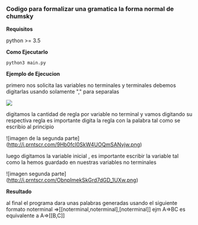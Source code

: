 ### Codigo para formalizar una gramatica la forma normal de chumsky

**Requisitos**

python >= 3.5

**Como Ejecutarlo**
```
python3 main.py

```

**Ejemplo de Ejecucion**

primero nos solicita las variables no terminales y terminales debemos digitarlas usando solamente "," para
separalas


![](http://i.prntscr.com/aFE96vWwRnKfB7URMG-yBg.png)

digitamos la cantidad de regla por variable no terminal  y vamos digitando su respectiva regla
es importante digita la regla con la palabra tal como se escribio al principio

![imagen de la segunda parte]
(http://i.prntscr.com/9Hb0fcI0SkW4UOQmSANvjw.png)

luego digitamos la variable inicial , es importante escribir la variable tal como la hemos 
guardado en nuestras variables no terminales

![imagen segunda parte]
(http://i.prntscr.com/ObnpImekSkGrd7dGD_1UXw.png)

**Resultado**

al final el programa dara unas palabras generadas usando el siguiente formato
noterminal =>[[noterminal,noterminal],[noterminal]]
ejm
A=>BC es equivalente a A=>[[B,C]]